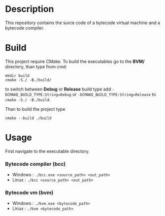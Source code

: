 # Description
This repository contains the surce code of a bytecode virtual machine and a bytecode compiler.

# Build
This project require CMake.
To build the executables go to the __BVM/__ directory, than type from cmd:
```
mkdir build
cmake -S./ -B./build/
```
to switch between __Debug__ or __Release__ build type add 
```-DCMAKE_BUILD_TYPE:String=Debug``` or ```-DCMAKE_BUILD_TYPE:String=Release``` to 
```cmake -S./ -B./build```.

Than to build the project type
```
cmake --build ./build
```

# Usage
First navigate to the executable directory.
### Bytecode compiler (bcc)
 - Windows : ```./bcc.exe <source_path> <out_path> ```
 - Linux : ```./bcc <source_path> <out_path> ```
### Bytecode vm (bvm)
 - Windows : ``` ./bvm.exe <bytecode_path> ```
 - Linux : ``` ./bvm <bytecode_path> ```

